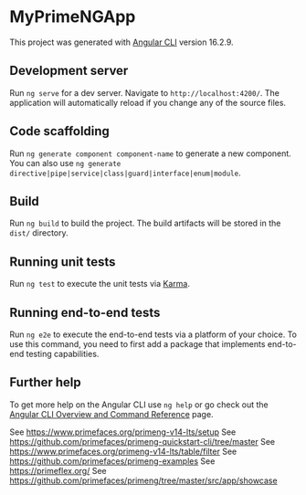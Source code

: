 # MyPrimeNGApp

This project was generated with [Angular CLI](https://github.com/angular/angular-cli) version 16.2.9.

## Development server

Run `ng serve` for a dev server. Navigate to `http://localhost:4200/`. The application will automatically reload if you change any of the source files.

## Code scaffolding

Run `ng generate component component-name` to generate a new component. You can also use `ng generate directive|pipe|service|class|guard|interface|enum|module`.

## Build

Run `ng build` to build the project. The build artifacts will be stored in the `dist/` directory.

## Running unit tests

Run `ng test` to execute the unit tests via [Karma](https://karma-runner.github.io).

## Running end-to-end tests

Run `ng e2e` to execute the end-to-end tests via a platform of your choice. To use this command, you need to first add a package that implements end-to-end testing capabilities.

## Further help

To get more help on the Angular CLI use `ng help` or go check out the [Angular CLI Overview and Command Reference](https://angular.io/cli) page.

See https://www.primefaces.org/primeng-v14-lts/setup
See https://github.com/primefaces/primeng-quickstart-cli/tree/master
See https://www.primefaces.org/primeng-v14-lts/table/filter
See https://github.com/primefaces/primeng-examples
See https://primeflex.org/
See https://github.com/primefaces/primeng/tree/master/src/app/showcase
